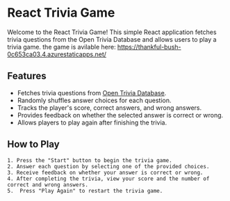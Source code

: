 # React Trivia Game

Welcome to the React Trivia Game! This simple React application fetches trivia questions from the Open Trivia Database and allows users to play a trivia game.
the game is avilable here: https://thankful-bush-0c653ca03.4.azurestaticapps.net/

## Features

- Fetches trivia questions from [Open Trivia Database](https://opentdb.com/).
- Randomly shuffles answer choices for each question.
- Tracks the player's score, correct answers, and wrong answers.
- Provides feedback on whether the selected answer is correct or wrong.
- Allows players to play again after finishing the trivia.

## How to Play

    1. Press the "Start" button to begin the trivia game.
    2. Answer each question by selecting one of the provided choices.
    3. Receive feedback on whether your answer is correct or wrong.
    4. After completing the trivia, view your score and the number of correct and wrong answers.
    5.  Press "Play Again" to restart the trivia game.
